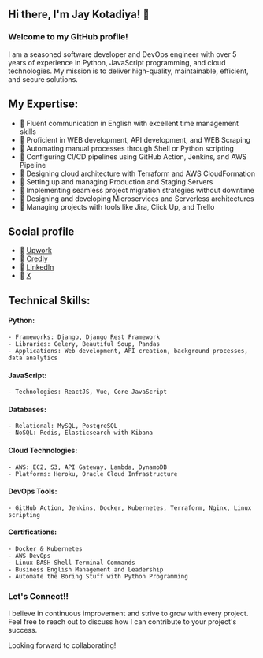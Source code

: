## Hi there, I'm Jay Kotadiya! 👋
### Welcome to my GitHub profile!

I am a seasoned software developer and DevOps engineer with over 5 years of experience in Python, JavaScript programming, and cloud technologies. My mission is to deliver high-quality, maintainable, efficient, and secure solutions.

## My Expertise:
- 🌟 Fluent communication in English with excellent time management skills
- 🌟 Proficient in WEB development, API development, and WEB Scraping
- 🌟 Automating manual processes through Shell or Python scripting
- 🌟 Configuring CI/CD pipelines using GitHub Action, Jenkins, and AWS Pipeline
- 🌟 Designing cloud architecture with Terraform and AWS CloudFormation
- 🌟 Setting up and managing Production and Staging Servers
- 🌟 Implementing seamless project migration strategies without downtime
- 🌟 Designing and developing Microservices and Serverless architectures
- 🌟 Managing projects with tools like Jira, Click Up, and Trello

## Social profile
- 🌟 [Upwork](https://www.upwork.com/freelancers/~010055bfe11ce4bfcb)
- 🌟 [Credly](https://www.credly.com/users/jay-kotadiya/badges)
- 🌟 [LinkedIn](https://www.linkedin.com/in/j1gne5h)
- 🌟 [X](https://x.com/jay_k0tadiya)

## Technical Skills:

#### Python:
    - Frameworks: Django, Django Rest Framework
    - Libraries: Celery, Beautiful Soup, Pandas
    - Applications: Web development, API creation, background processes, data analytics

#### JavaScript:
    - Technologies: ReactJS, Vue, Core JavaScript

#### Databases:
    - Relational: MySQL, PostgreSQL
    - NoSQL: Redis, Elasticsearch with Kibana

#### Cloud Technologies:
    - AWS: EC2, S3, API Gateway, Lambda, DynamoDB
    - Platforms: Heroku, Oracle Cloud Infrastructure

#### DevOps Tools:
    - GitHub Action, Jenkins, Docker, Kubernetes, Terraform, Nginx, Linux scripting

#### Certifications:
    - Docker & Kubernetes
    - AWS DevOps
    - Linux BASH Shell Terminal Commands
    - Business English Management and Leadership
    - Automate the Boring Stuff with Python Programming


### Let's Connect!!

I believe in continuous improvement and strive to grow with every project. Feel free to reach out to discuss how I can contribute to your project's success.

Looking forward to collaborating!

